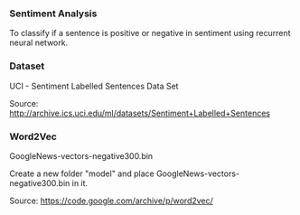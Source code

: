 ### Sentiment Analysis
To classify if a sentence is positive or negative in sentiment using recurrent neural network.

### Dataset
UCI - Sentiment Labelled Sentences Data Set

Source: http://archive.ics.uci.edu/ml/datasets/Sentiment+Labelled+Sentences

### Word2Vec
GoogleNews-vectors-negative300.bin

Create a new folder "model" and place GoogleNews-vectors-negative300.bin in it.

Source: https://code.google.com/archive/p/word2vec/
